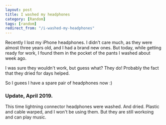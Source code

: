 ```yaml
---
layout: post
title: I washed my headphones
category: [Random]
tags: [random]
redirect_from: "/i-washed-my-headphones"
---
```


Recently I lost my iPhone headphones.
I didn't care much, as they were almost three years old, and I had a brand new ones.
But today, while getting ready for work, I found them in the pocket
of the pants I washed about week ago.

I was sure they wouldn't work, but guess what? They do!
Probably the fact that they dried for days helped.

So I guees I have a spare pair of headphones now :)

### Update, April 2019.

This time lightning connector headphones were washed. And dried. Plastic and cable warped, and I won't be using them. But they are still workoing and can play music.
